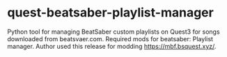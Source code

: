 # quest-beatsaber-playlist-manager
 Python tool for managing BeatSaber custom playlists on Quest3 for songs downloaded from beatsvaer.com.
 Required mods for beatsaber: Playlist manager.
 Author used this release for modding https://mbf.bsquest.xyz/.
